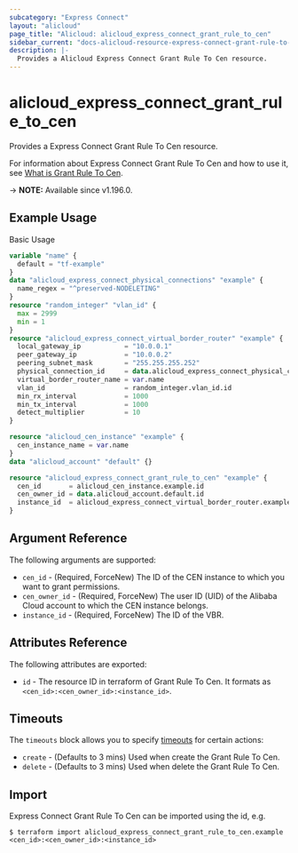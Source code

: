 ```yaml
---
subcategory: "Express Connect"
layout: "alicloud"
page_title: "Alicloud: alicloud_express_connect_grant_rule_to_cen"
sidebar_current: "docs-alicloud-resource-express-connect-grant-rule-to-cen"
description: |-
  Provides a Alicloud Express Connect Grant Rule To Cen resource.
---
```


# alicloud_express_connect_grant_rule_to_cen

Provides a Express Connect Grant Rule To Cen resource.

For information about Express Connect Grant Rule To Cen and how to use it, see [What is Grant Rule To Cen](https://www.alibabacloud.com/help/en/virtual-private-cloud/latest/grantinstancetocen).

-> **NOTE:** Available since v1.196.0.

## Example Usage

Basic Usage

```terraform
variable "name" {
  default = "tf-example"
}
data "alicloud_express_connect_physical_connections" "example" {
  name_regex = "^preserved-NODELETING"
}
resource "random_integer" "vlan_id" {
  max = 2999
  min = 1
}
resource "alicloud_express_connect_virtual_border_router" "example" {
  local_gateway_ip           = "10.0.0.1"
  peer_gateway_ip            = "10.0.0.2"
  peering_subnet_mask        = "255.255.255.252"
  physical_connection_id     = data.alicloud_express_connect_physical_connections.example.connections.0.id
  virtual_border_router_name = var.name
  vlan_id                    = random_integer.vlan_id.id
  min_rx_interval            = 1000
  min_tx_interval            = 1000
  detect_multiplier          = 10
}

resource "alicloud_cen_instance" "example" {
  cen_instance_name = var.name
}
data "alicloud_account" "default" {}

resource "alicloud_express_connect_grant_rule_to_cen" "example" {
  cen_id       = alicloud_cen_instance.example.id
  cen_owner_id = data.alicloud_account.default.id
  instance_id  = alicloud_express_connect_virtual_border_router.example.id
}
```

## Argument Reference

The following arguments are supported:

* `cen_id` - (Required, ForceNew) The ID of the CEN instance to which you want to grant permissions.
* `cen_owner_id` - (Required, ForceNew) The user ID (UID) of the Alibaba Cloud account to which the CEN instance belongs.
* `instance_id` - (Required, ForceNew) The ID of the VBR.

## Attributes Reference

The following attributes are exported:

* `id` - The resource ID in terraform of Grant Rule To Cen. It formats as `<cen_id>:<cen_owner_id>:<instance_id>`.

## Timeouts

The `timeouts` block allows you to specify [timeouts](https://www.terraform.io/docs/configuration-0-11/resources.html#timeouts) for certain actions:

* `create` - (Defaults to 3 mins) Used when create the Grant Rule To Cen.
* `delete` - (Defaults to 3 mins) Used when delete the Grant Rule To Cen.

## Import

Express Connect Grant Rule To Cen can be imported using the id, e.g.

```shell
$ terraform import alicloud_express_connect_grant_rule_to_cen.example <cen_id>:<cen_owner_id>:<instance_id>
```
